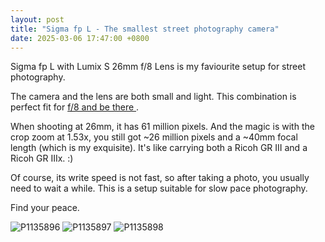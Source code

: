 ```yaml
---
layout: post
title: "Sigma fp L - The smallest street photography camera"
date: 2025-03-06 17:47:00 +0800
---
```


Sigma fp L with Lumix S 26mm f/8 Lens is my faviourite setup for street photography.

The camera and the lens are both small and light. This combination is perfect fit for [f/8 and be there
](https://en.wikipedia.org/wiki/F/8_and_be_there).

When shooting at 26mm, it has 61 million pixels. And the magic is with the crop zoom at 1.53x, you still got ~26 million pixels and a ~40mm focal length (which is my exquisite). It's like carrying both a Ricoh GR III and a Ricoh GR IIIx. :)

Of course, its write speed is not fast, so after taking a photo, you usually need to wait a while. This is a setup suitable for slow pace photography.

Find your peace.

![P1135896](/assets/images/sigma-fp-l/P1135896.JPG)
![P1135897](/assets/images/sigma-fp-l/P1135897.JPG)
![P1135898](/assets/images/sigma-fp-l/P1135898.JPG)
